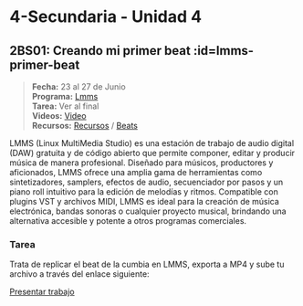 # 4-Secundaria - Unidad 4

<div class="currentTheme">

## 2BS01: Creando mi primer beat :id=lmms-primer-beat

> <i class="bi bi-calendar"></i> **Fecha:** 23 al 27 de Junio<br><i class="bi bi-window-desktop"></i> **Programa:** [Lmms](https://lmms.io/)<br><i class="bi bi-calendar-check"></i> **Tarea:** Ver al final<br><i class="bi bi-play-btn"></i> **Videos:** [Video](https://www.youtube.com/watch?v=pZA11h8YQPk)<br><i class="bi bi-briefcase"></i> **Recursos:** [Recursos](https://drive.google.com/drive/folders/19UQ_kuY8V0xU3Kd8aMDtbcXS7qQDOJ98?usp=sharing) / [Beats](https://wambox.net/beats-rhythms/)

LMMS (Linux MultiMedia Studio) es una estación de trabajo de audio digital (DAW) gratuita y de código abierto que permite componer, editar y producir música de manera profesional. Diseñado para músicos, productores y aficionados, LMMS ofrece una amplia gama de herramientas como sintetizadores, samplers, efectos de audio, secuenciador por pasos y un piano roll intuitivo para la edición de melodías y ritmos. Compatible con plugins VST y archivos MIDI, LMMS es ideal para la creación de música electrónica, bandas sonoras o cualquier proyecto musical, brindando una alternativa accesible y potente a otros programas comerciales.

### Tarea

Trata de replicar el beat de la cumbia en LMMS, exporta a MP4 y sube tu archivo a través del enlace siguiente:

<a class="work-present" href="https://mariareinista-my.sharepoint.com/:f:/g/personal/admin_mrc_edu_pe/Em6VxACq5BtIuvhIfci5ZEYBXJgwkPuiaUiC6IldPOKc_w">
<i class="bi bi-file-earmark-plus icon"></i> Presentar trabajo 
</a>

</div>
